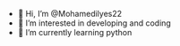 - 👋 Hi, I’m @Mohamedilyes22
- 👀 I’m interested in developing and coding
- 🌱 I’m currently learning python

<!---
Mohamedilyes22/Mohamedilyes22 is a ✨ special ✨ repository because its `README.md` (this file) appears on your GitHub profile.
You can click the Preview link to take a look at your changes.
--->
